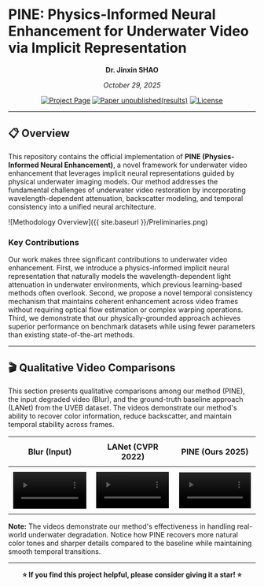 
# PINE: Physics-Informed Neural Enhancement for Underwater Video via Implicit Representation

<div align="center">

**Dr. Jinxin SHAO**

*October 29, 2025*

[![Project Page](https://img.shields.io/badge/Project-Page-blue)](https://jinxinshao.github.io/PINE/)
[![Paper unpublished(results)](https://img.shields.io/badge/Paper-PDF-red)](https://drive.google.com/file/d/1o4hoxZ1zBW1VEYeTqmAIkhd5wECrUkYV/view?usp=drive_link)
[![License](https://img.shields.io/badge/License-MIT-green.svg)](LICENSE)

</div>

---

## 📋 Overview

This repository contains the official implementation of **PINE (Physics-Informed Neural Enhancement)**, a novel framework for underwater video enhancement that leverages implicit neural representations guided by physical underwater imaging models. Our method addresses the fundamental challenges of underwater video restoration by incorporating wavelength-dependent attenuation, backscatter modeling, and temporal consistency into a unified neural architecture.

![Methodology Overview]({{ site.baseurl }}/Preliminaries.png)

### Key Contributions

Our work makes three significant contributions to underwater video enhancement. First, we introduce a physics-informed implicit neural representation that naturally models the wavelength-dependent light attenuation in underwater environments, which previous learning-based methods often overlook. Second, we propose a novel temporal consistency mechanism that maintains coherent enhancement across video frames without requiring optical flow estimation or complex warping operations. Third, we demonstrate that our physically-grounded approach achieves superior performance on benchmark datasets while using fewer parameters than existing state-of-the-art methods.

---

## 🎬 Qualitative Video Comparisons

This section presents qualitative comparisons among our method (PINE), the input degraded video (Blur), and the ground-truth baseline approach (LANet) from the UVEB dataset. The videos demonstrate our method's ability to recover color information, reduce backscatter, and maintain temporal stability across frames.

<table align="center" style="width:100%; border-collapse: collapse;">
  <thead>
    <tr style="text-align: center;">
      <th style="padding: 10px;">Blur (Input)</th>
      <th style="padding: 10px;">LANet (CVPR 2022)</th>
      <th style="padding: 10px;">PINE (Ours 2025)</th>
    </tr>
  </thead>
  <tbody>
    <tr style="text-align: center;">
      <td style="padding: 10px;">
        <video autoplay loop muted playsinline preload="auto" width="100%" style="max-width: 400px;">
          <source src="https://jinxinshao.github.io/PINE/videos/cv_1000_blur.mp4" type="video/mp4">
          Your browser does not support the video tag.
        </video>
      </td>
      <td style="padding: 10px;">
        <video autoplay loop muted playsinline preload="auto" width="100%" style="max-width: 400px;">
          <source src="https://jinxinshao.github.io/PINE/videos/cv_1000_LANet.mp4" type="video/mp4">
          Your browser does not support the video tag.
        </video>
      </td>
      <td style="padding: 10px;">
        <video autoplay loop muted playsinline preload="auto" width="100%" style="max-width: 400px;">
          <source src="https://jinxinshao.github.io/PINE/videos/cv_1000_enhanced.mp4" type="video/mp4">
          Your browser does not support the video tag.
        </video>
      </td>
    </tr>
  </tbody>
</table>

**Note:** The videos demonstrate our method's effectiveness in handling real-world underwater degradation. Notice how PINE recovers more natural color tones and sharper details compared to the baseline while maintaining smooth temporal transitions.

---



<div align="center">

**⭐ If you find this project helpful, please consider giving it a star! ⭐**

</div>
